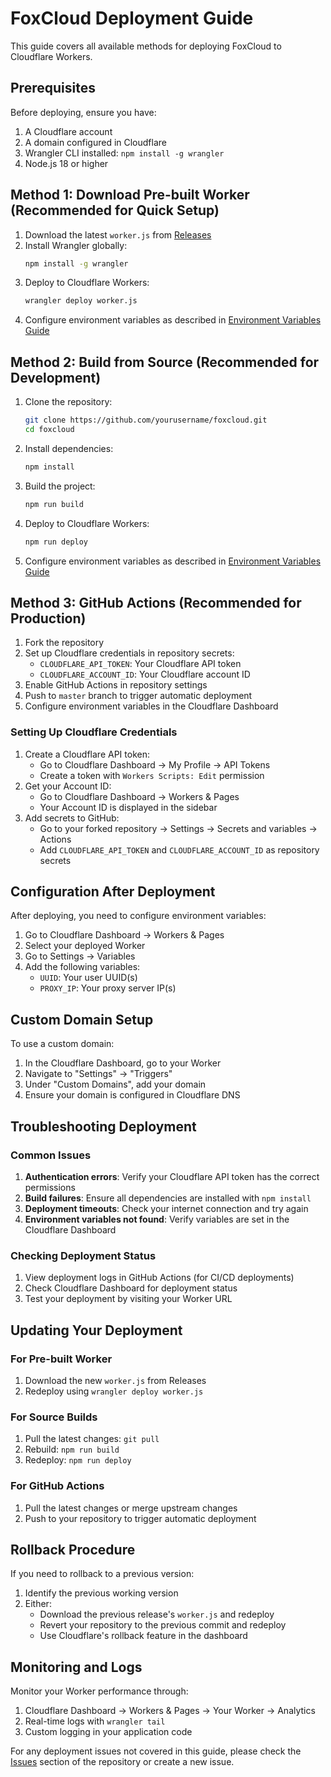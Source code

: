 # FoxCloud Deployment Guide

This guide covers all available methods for deploying FoxCloud to Cloudflare Workers.

## Prerequisites

Before deploying, ensure you have:

1. A Cloudflare account
2. A domain configured in Cloudflare
3. Wrangler CLI installed: `npm install -g wrangler`
4. Node.js 18 or higher

## Method 1: Download Pre-built Worker (Recommended for Quick Setup)

1. Download the latest `worker.js` from [Releases](https://github.com/yourusername/foxcloud/releases)
2. Install Wrangler globally:
   ```bash
   npm install -g wrangler
   ```
3. Deploy to Cloudflare Workers:
   ```bash
   wrangler deploy worker.js
   ```
4. Configure environment variables as described in [Environment Variables Guide](environment-variables.md)

## Method 2: Build from Source (Recommended for Development)

1. Clone the repository:
   ```bash
   git clone https://github.com/yourusername/foxcloud.git
   cd foxcloud
   ```
2. Install dependencies:
   ```bash
   npm install
   ```
3. Build the project:
   ```bash
   npm run build
   ```
4. Deploy to Cloudflare Workers:
   ```bash
   npm run deploy
   ```
5. Configure environment variables as described in [Environment Variables Guide](environment-variables.md)

## Method 3: GitHub Actions (Recommended for Production)

1. Fork the repository
2. Set up Cloudflare credentials in repository secrets:
   - `CLOUDFLARE_API_TOKEN`: Your Cloudflare API token
   - `CLOUDFLARE_ACCOUNT_ID`: Your Cloudflare account ID
3. Enable GitHub Actions in repository settings
4. Push to `master` branch to trigger automatic deployment
5. Configure environment variables in the Cloudflare Dashboard

### Setting Up Cloudflare Credentials

1. Create a Cloudflare API token:
   - Go to Cloudflare Dashboard → My Profile → API Tokens
   - Create a token with `Workers Scripts: Edit` permission
2. Get your Account ID:
   - Go to Cloudflare Dashboard → Workers & Pages
   - Your Account ID is displayed in the sidebar
3. Add secrets to GitHub:
   - Go to your forked repository → Settings → Secrets and variables → Actions
   - Add `CLOUDFLARE_API_TOKEN` and `CLOUDFLARE_ACCOUNT_ID` as repository secrets

## Configuration After Deployment

After deploying, you need to configure environment variables:

1. Go to Cloudflare Dashboard → Workers & Pages
2. Select your deployed Worker
3. Go to Settings → Variables
4. Add the following variables:
   - `UUID`: Your user UUID(s)
   - `PROXY_IP`: Your proxy server IP(s)

## Custom Domain Setup

To use a custom domain:

1. In the Cloudflare Dashboard, go to your Worker
2. Navigate to "Settings" → "Triggers"
3. Under "Custom Domains", add your domain
4. Ensure your domain is configured in Cloudflare DNS

## Troubleshooting Deployment

### Common Issues

1. **Authentication errors**: Verify your Cloudflare API token has the correct permissions
2. **Build failures**: Ensure all dependencies are installed with `npm install`
3. **Deployment timeouts**: Check your internet connection and try again
4. **Environment variables not found**: Verify variables are set in the Cloudflare Dashboard

### Checking Deployment Status

1. View deployment logs in GitHub Actions (for CI/CD deployments)
2. Check Cloudflare Dashboard for deployment status
3. Test your deployment by visiting your Worker URL

## Updating Your Deployment

### For Pre-built Worker

1. Download the new `worker.js` from Releases
2. Redeploy using `wrangler deploy worker.js`

### For Source Builds

1. Pull the latest changes: `git pull`
2. Rebuild: `npm run build`
3. Redeploy: `npm run deploy`

### For GitHub Actions

1. Pull the latest changes or merge upstream changes
2. Push to your repository to trigger automatic deployment

## Rollback Procedure

If you need to rollback to a previous version:

1. Identify the previous working version
2. Either:
   - Download the previous release's `worker.js` and redeploy
   - Revert your repository to the previous commit and redeploy
   - Use Cloudflare's rollback feature in the dashboard

## Monitoring and Logs

Monitor your Worker performance through:

1. Cloudflare Dashboard → Workers & Pages → Your Worker → Analytics
2. Real-time logs with `wrangler tail`
3. Custom logging in your application code

For any deployment issues not covered in this guide, please check the [Issues](https://github.com/yourusername/foxcloud/issues) section of the repository or create a new issue.